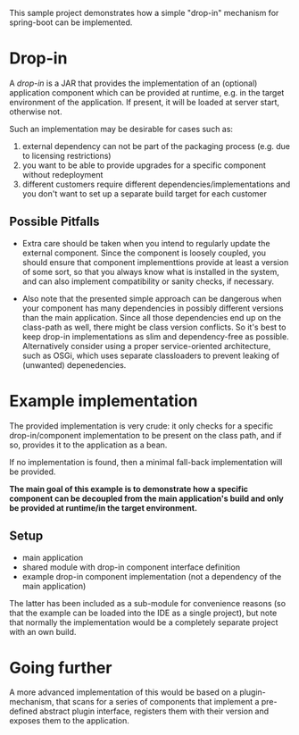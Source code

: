 This sample project demonstrates how a simple "drop-in" mechanism for spring-boot
can be implemented.

# Drop-in
A _drop-in_ is a JAR that provides the implementation of an (optional) application component
which can be provided at runtime, e.g. in the target environment of the application.
If present, it will be loaded at server start, otherwise not.

Such an implementation may be desirable for cases such as:
1. external dependency can not be part of the packaging process (e.g. due to licensing restrictions)
1. you want to be able to provide upgrades for a specific component without redeployment
1. different customers require different dependencies/implementations and you don't want to set up a separate build 
  target for each customer
 
## Possible Pitfalls 
- Extra care should be taken when you intend to regularly update the external component.
Since the component is loosely coupled, you should ensure that component implementtions provide 
at least a version of some sort, so that you always know what is installed in the system, and can 
also implement compatibility or sanity checks, if necessary.

- Also note that the presented simple approach can be dangerous when your
component has many dependencies in possibly different versions than the main application.
Since all those dependencies end up on the class-path as well, there might be
class version conflicts. So it's best to keep drop-in implementations as slim and
dependency-free as possible. Alternatively consider using a proper service-oriented architecture,
 such as OSGi, which uses separate classloaders to prevent leaking of (unwanted) depenedencies.
 
# Example implementation
The provided implementation is very crude: it only checks for a specific drop-in/component
implementation to be present on the class path, and if so, provides it to the application as a bean.

If no implementation is found, then a minimal fall-back implementation will be provided.

**The main goal of this example is to demonstrate how a specific component can be decoupled 
from the main application's build and only be provided at runtime/in the target environment.** 

## Setup
- main application
- shared module with drop-in component interface definition
- example drop-in component implementation (not a dependency of the main application)

The latter has been included as a sub-module for convenience reasons (so that the example can be loaded 
into the IDE as a single project), but note that normally the implementation
would be a completely separate project with an own build.

# Going further
A more advanced implementation of this would be based on a plugin-mechanism, that scans 
for a series of components that implement a pre-defined abstract plugin interface,
registers them with their version and exposes them to the application.
